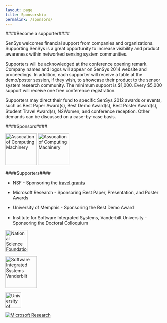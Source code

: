 ```yaml
---
layout: page
title: Sponsorship
permalink: /sponsors/
---
```


####Become a supporter####

SenSys welcomes financial support from companies and organizations. Supporting
SenSys is a great opportunity to increase visibility and product awareness
within networked sensing system communities.

Supporters will be acknowledged at the conference opening remark. Company names
and logos will appear on SenSys 2014 website and proceedings. In addition, each
supporter will receive a table at the demo/poster session, if they wish, to
showcase their product to the sensor system research community. The minimum
support is $1,000. Every $5,000 support will receive one free conference
registration.

Supporters may direct their fund to specific SenSys 2012 awards or events, such
as Best Paper Award(s), Best Demo Award(s), Best Poster Award(s), Student Travel
Award(s), N2Women, and conference reception. Other demands can be discussed on a
case-by-case basis.

####Sponsors####

<a href="http://www.acm.org"><img height="100px" src="{{site.baseurl}}/resources/images/acm.png" alt="Assocation of Computing Machinery"/></a>
<a href="http://www.acm.org"><img height="100px" src="{{site.baseurl}}/resources/images/acm-sig-logo.png" alt="Assocation of Computing Machinery"/></a>

####Supporters####

- NSF - Sponsoring the [travel grants](/2014//registration/#travelgrant)

- Microsoft Research - Sponsoring Best Paper, Presentation, and Poster Awards

- University of Memphis - Sponsoring the Best Demo Award

- Institute for Software Integrated Systems, Vanderbilt University - Sponsoring the Doctoral Colloquium

<a href="http://www.nsf.org"><img height="70px" src="{{site.baseurl}}/resources/images/nsf.jpg" alt="National Science Foundation"/></a>

<a href="http://www.isis.vanderbilt.edu"><img height="100px" src="{{site.baseurl}}/resources/images/IsisLogo.jpg" alt="Software Integrated Systems Vanderbilt"/></a>

<!--a href="http://www.fedex.com"><img height="50px" src="{{site.baseurl}}/resources/images/fedex.jpg" alt="FedEx"/></a-->

<a href="http://www.memphis.edu"><img height="50px" src="{{site.baseurl}}/resources/images/umemphis.png" alt="University of Memphis"/></a>

<a href="http://research.microsoft.com/"><img  src="{{site.baseurl}}/resources/images/MSRlogo.png" alt="Microsoft Research"/></a>
